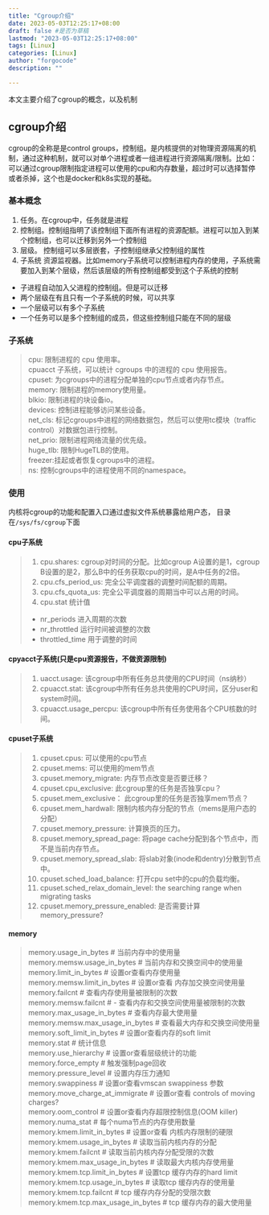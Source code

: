 ```yaml
---
title: "Cgroup介绍"
date: 2023-05-03T12:25:17+08:00
draft: false #是否为草稿
lastmod: "2023-05-03T12:25:17+08:00"
tags: [Linux] 
categories: [Linux]
author: "forgocode"
description: ""

---
```


本文主要介绍了cgroup的概念，以及机制

<!--more-->

## cgroup介绍
cgroup的全称是是control groups，控制组。是内核提供的对物理资源隔离的机制，通过这种机制，就可以对单个进程或者一组进程进行资源隔离/限制。比如：可以通过cgroup限制指定进程可以使用的cpu和内存数量，超过时可以选择暂停或者杀掉，这个也是docker和k8s实现的基础。

### 基本概念

1. 任务。在cgroup中，任务就是进程
2. 控制组。控制组指明了该控制组下面所有进程的资源配额。进程可以加入到某个控制组，也可以迁移到另外一个控制组
3. 层级。 控制组可以多层嵌套，子控制组继承父控制组的属性
4. 子系统 资源监视器。比如memory子系统可以控制进程内存的使用，子系统需要加入到某个层级，然后该层级的所有控制组都受到这个子系统的控制

* 子进程自动加入父进程的控制组。但是可以迁移
* 两个层级在有且只有一个子系统的时候，可以共享
* 一个层级可以有多个子系统
* 一个任务可以是多个控制组的成员，但这些控制组只能在不同的层级


### 子系统
>
>cpu: 限制进程的 cpu 使用率。  
>cpuacct 子系统，可以统计 cgroups 中的进程的 cpu 使用报告。  
>cpuset: 为cgroups中的进程分配单独的cpu节点或者内存节点。  
>memory: 限制进程的memory使用量。  
>blkio: 限制进程的块设备io。  
>devices: 控制进程能够访问某些设备。  
>net_cls: 标记cgroups中进程的网络数据包，然后可以使用tc模块（traffic control）对数据包进行控制。  
>net_prio: 限制进程网络流量的优先级。  
>huge_tlb: 限制HugeTLB的使用。  
>freezer:挂起或者恢复cgroups中的进程。  
>ns: 控制cgroups中的进程使用不同的namespace。  

### 使用
内核将cgroup的功能和配置入口通过虚拟文件系统暴露给用户态， 目录在`/sys/fs/cgroup`下面

#### cpu子系统
>1. cpu.shares: cgroup对时间的分配。比如cgroup A设置的是1，cgroup B设置的是2，那么B中的任务获取cpu的时间，是A中任务的2倍。
>2. cpu.cfs_period_us: 完全公平调度器的调整时间配额的周期。
>3. cpu.cfs_quota_us: 完全公平调度器的周期当中可以占用的时间。
>4. cpu.stat 统计值
> * nr_periods 进入周期的次数
> * nr_throttled 运行时间被调整的次数
> * throttled_time 用于调整的时间

#### cpyacct子系统(只是cpu资源报告，不做资源限制)
>1. uacct.usage: 该cgroup中所有任务总共使用的CPU时间（ns纳秒）
>2. cpuacct.stat: 该cgroup中所有任务总共使用的CPU时间，区分user和system时间。
>3. cpuacct.usage_percpu: 该cgroup中所有任务使用各个CPU核数的时间。

#### cpuset子系统
>1. cpuset.cpus: 可以使用的cpu节点
>2. cpuset.mems: 可以使用的mem节点
>3. cpuset.memory_migrate: 内存节点改变是否要迁移？
>4. cpuset.cpu_exclusive: 此cgroup里的任务是否独享cpu？
>5. cpuset.mem_exclusive： 此cgroup里的任务是否独享mem节点？
>6. cpuset.mem_hardwall: 限制内核内存分配的节点（mems是用户态的分配）
>7. cpuset.memory_pressure: 计算换页的压力。
>8. cpuset.memory_spread_page: 将page cache分配到各个节点中，而不是当前内存节点。
>9. cpuset.memory_spread_slab: 将slab对象(inode和dentry)分散到节点中。
>10. cpuset.sched_load_balance: 打开cpu set中的cpu的负载均衡。
>11. cpuset.sched_relax_domain_level: the searching range when migrating tasks
>12. cpuset.memory_pressure_enabled: 是否需要计算 memory_pressure?

#### memory
>memory.usage_in_bytes # 当前内存中的使用量  
>memory.memsw.usage_in_bytes # 当前内存和交换空间中的使用量  
>memory.limit_in_bytes # 设置or查看内存使用量  
>memory.memsw.limit_in_bytes # 设置or查看 内存加交换空间使用量  
>memory.failcnt # 查看内存使用量被限制的次数  
>memory.memsw.failcnt # - 查看内存和交换空间使用量被限制的次数  
>memory.max_usage_in_bytes # 查看内存最大使用量  
>memory.memsw.max_usage_in_bytes # 查看最大内存和交换空间使用量  
>memory.soft_limit_in_bytes # 设置or查看内存的soft limit  
>memory.stat # 统计信息  
>memory.use_hierarchy # 设置or查看层级统计的功能  
>memory.force_empty # 触发强制page回收  
>memory.pressure_level # 设置内存压力通知  
>memory.swappiness # 设置or查看vmscan swappiness 参数  
>memory.move_charge_at_immigrate # 设置or查看 controls of moving charges?  
>memory.oom_control # 设置or查看内存超限控制信息(OOM killer)  
>memory.numa_stat # 每个numa节点的内存使用数量  
>memory.kmem.limit_in_bytes # 设置or查看 内核内存限制的硬限  
>memory.kmem.usage_in_bytes # 读取当前内核内存的分配  
>memory.kmem.failcnt # 读取当前内核内存分配受限的次数  
>memory.kmem.max_usage_in_bytes # 读取最大内核内存使用量  
>memory.kmem.tcp.limit_in_bytes # 设置tcp 缓存内存的hard limit  
>memory.kmem.tcp.usage_in_bytes # 读取tcp 缓存内存的使用量  
>memory.kmem.tcp.failcnt # tcp 缓存内存分配的受限次数  
>memory.kmem.tcp.max_usage_in_bytes # tcp 缓存内存的最大使用量  